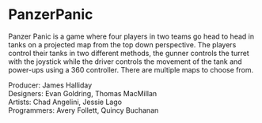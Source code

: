 # PanzerPanic
Panzer Panic is a game where four players in two teams go head to head in tanks on a projected map from the top down perspective. The players control their tanks in two different methods, the gunner controls the turret with the joystick while the driver controls the movement of the tank and power-ups using a 360 controller. There are multiple maps to choose from.

Producer: James Halliday <br>
Designers: Evan Goldring, Thomas MacMillan <br>
Artists: Chad Angelini, Jessie Lago <br>
Programmers: Avery Follett, Quincy Buchanan

